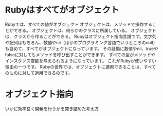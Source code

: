 # Rubyはすべてがオブジェクト
Rubyでは、すべての値がオブジェクト
オブジェクトは、メソッドで操作することができる。
オブジェクトは、何らかのクラスに所属している。
オブジェクトは、クラスから作ることができる。
Rubyはオブジェクト指向言語です。文字列や配列はもちろん、数値やnil（ほかのプログラミング言語でいうところのnull）も含めて、すべてがオブジェクトになっています。
その証拠に数値やnil、trueやfalseに対してもメソッドを呼び出すことができます。
すべての型がメソッドやインスタンス変数を与えられるようになっています。 これがRubyが使いやすい理由の一つです。 
Rubyの世界では、オブジェクトに適用できることは、すべてのものに対して適用できるのです。
# オブジェクト指向
いかに効率良く開発を行うかを突き詰めた考え方
